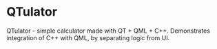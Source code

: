 # QTulator
QTulator - simple calculator made with QT + QML + C++. Demonstrates integration of C++ with QML, by separating logic from UI.
